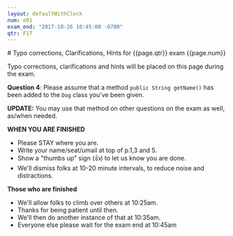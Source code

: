 ```yaml
---
layout: defaultWithClock
num: e01
exam_end: "2017-10-26 10:45:00 -0700"
qtr: F17
---
```


<!-- {% include exam_clock.html %} -->

<div style="clear:both;" markdown="1">
# Typo corrections, Clarifications, Hints for {{page.qtr}} exam {{page.num}}

</div>

Typo corrections, clarifications and hints will be placed on this page during the exam.

<b>Question 4</b>: Please assume that a method `public String getName()` has been added to the `Dog` class you've been given.

<b>UPDATE:</b> You may use that method on other questions on the exam as well, as/when needed.

<b>WHEN YOU ARE FINISHED</b>

* Please STAY where you are.   
* Write your name/seat/umail at top of p.1,3 and 5.
* Show a "thumbs up" sign (&#x1f44d;) to let us know you are done.
* We'll dismiss folks at 10-20 minute intervals, to reduce noise and distractions.

<b>Those who are finished</b>
* We'll allow folks to climb over others at 10:25am.
* Thanks for being patient until then.
* We'll then do another instance of that at 10:35am.
* Everyone else please wait for the exam end at 10:45am

<div style="font-size:170%" markdown="1">

</div>

